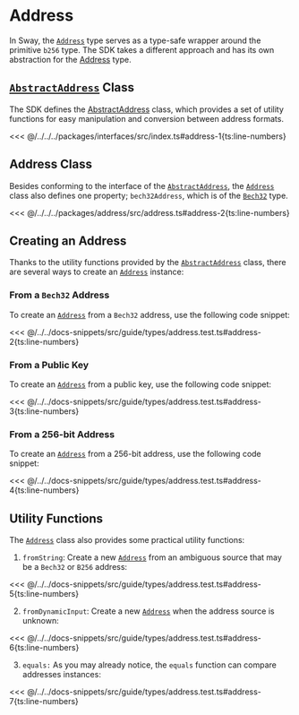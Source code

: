 # Address

In Sway, the [`Address`](../../../api/Address/Address.md) type serves as a type-safe wrapper around the primitive `b256` type. The SDK takes a different approach and has its own abstraction for the [Address](../../../api/Address/Address.md) type.

## [`AbstractAddress`](../../../api/Interfaces/AbstractAddress.md) Class

The SDK defines the [AbstractAddress](../../../api/Interfaces/AbstractAddress.md) class, which provides a set of utility functions for easy manipulation and conversion between address formats.

<<< @/../../../packages/interfaces/src/index.ts#address-1{ts:line-numbers}

## Address Class

Besides conforming to the interface of the [`AbstractAddress`](../../../api/Interfaces/AbstractAddress.md), the [`Address`](../../../api/Address/Address.md) class also defines one property; `bech32Address`, which is of the [`Bech32`](./bech32.md) type.

<<< @/../../../packages/address/src/address.ts#address-2{ts:line-numbers}

## Creating an Address

Thanks to the utility functions provided by the [`AbstractAddress`](../../../api/Interfaces/AbstractAddress.md) class, there are several ways to create an [`Address`](../../../api/Address/Address.md) instance:

### From a `Bech32` Address

To create an [`Address`](../../../api/Address/Address.md) from a `Bech32` address, use the following code snippet:

<<< @/../../docs-snippets/src/guide/types/address.test.ts#address-2{ts:line-numbers}

### From a Public Key

To create an [`Address`](../../../api/Address/Address.md) from a public key, use the following code snippet:

<<< @/../../docs-snippets/src/guide/types/address.test.ts#address-3{ts:line-numbers}

### From a 256-bit Address

To create an [`Address`](../../../api/Address/Address.md) from a 256-bit address, use the following code snippet:

<<< @/../../docs-snippets/src/guide/types/address.test.ts#address-4{ts:line-numbers}

## Utility Functions

The [`Address`](../../../api/Address/Address.md) class also provides some practical utility functions:

1. `fromString`: Create a new [`Address`](../../../api/Address/Address.md) from an ambiguous source that may be a `Bech32` or `B256` address:

<<< @/../../docs-snippets/src/guide/types/address.test.ts#address-5{ts:line-numbers}

2. `fromDynamicInput`: Create a new [`Address`](../../../api/Address/Address.md) when the address source is unknown:

<<< @/../../docs-snippets/src/guide/types/address.test.ts#address-6{ts:line-numbers}

3. `equals:` As you may already notice, the `equals` function can compare addresses instances:

<<< @/../../docs-snippets/src/guide/types/address.test.ts#address-7{ts:line-numbers}
